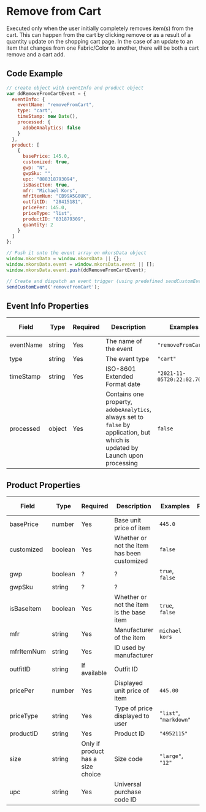 # Remove from Cart
Executed only when the user initially completely removes item(s) from the cart. This can happen from the cart by clicking remove or as a result of a quantity update on the shopping cart page. In the case of an update to an item that changes from one Fabric/Color to another, there will be both a cart remove and a cart add.

## Code Example

```javascript
// create object with eventInfo and product object
var ddRemoveFromCartEvent = {
  eventInfo: {
    eventName: "removeFromCart",
    type: "cart",
    timeStamp: new Date(),
    processed: {
      adobeAnalytics: false
    }
  },
  product: [
    {
      basePrice: 145.0,
      customized: true,
      gwp: "N",
      gwpSku: "",
      upc: "888318793094",
      isBaseItem: true,
      mfr: "Michael Kors",
      mfrItemNum: "CB99A5G0UK",
      outfitID:  "28415181",
      pricePer: 145.0,
      priceType: "list",
      productID: "831879309",
      quantity: 2
    }
  ]
};

// Push it onto the event array on mkorsData object
window.mkorsData = window.mkorsData || {};
window.mkorsData.event = window.mkorsData.event || [];
window.mkorsData.event.push(ddRemoveFromCartEvent);

// Create and dispatch an event trigger (using predefined sendCustomEvent function)
sendCustomEvent('removeFromCart');
```

## Event Info Properties
|Field|Type|Required|Description|Examples|Pattern|Min Length|Max Length|Min|Max|Multiple Of|
|-----|----|--------|-----------|--------|-------|----------|----------|---|---|-----------|
|eventName|string|Yes|The name of the event|`"removeFromCart"`|
|type|string|Yes|The event type|`"cart"`|
|timeStamp|string|Yes|ISO-8601 Extended Format date|`"2021-11-05T20:22:02.707Z"`|
|processed|object|Yes|Contains one property, `adobeAnalytics`, always set to `false` by application, but which is updated by Launch upon processing|`false`|

## Product Properties
|Field|Type|Required|Description|Examples|Pattern|Min Length|Max Length|Min|Max|Multiple Of|
|-----|----|-----------|--------|-------|----------|----------|---|---|-----------|---|
|basePrice|number|Yes|Base unit price of item|`445.0`|
|customized|boolean|Yes|Whether or not the item has been customized|`false`
|gwp|boolean|?|?|`true`, `false`
|gwpSku|string|?|?|
|isBaseItem|boolean|Yes|Whether or not the item is the base item|`true`, `false`|
|mfr|string|Yes|Manufacturer of the item|`michael kors`|
|mfrItemNum|string|Yes|ID used by manufacturer||
|outfitID|string|If available|Outfit ID|
|pricePer|number|Yes|Displayed unit price of item|`445.00`|
|priceType|string|Yes|Type of price displayed to user|`"list"`, `"markdown"`|
|productID|string|Yes|Product ID|`"4952115"`|
|size|string|Only if product has a size choice|Size code|`"large"`, `"12"`|
|upc|string|Yes|Universal purchase code ID|